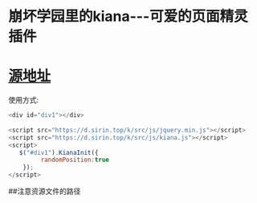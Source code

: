 # 崩坏学园里的kiana---可爱的页面精灵插件
# [源地址](https://github.com/51itclub/kiana)
使用方式:
```javascript
<div id="div1"></div>
   
<script src="https://d.sirin.top/k/src/js/jquery.min.js"></script>
<script src="https://d.sirin.top/k/src/js/kiana.js"></script>
<script>
   $("#div1").KianaInit({
         randomPosition:true
    });
</script>
```
##注意资源文件的路径
